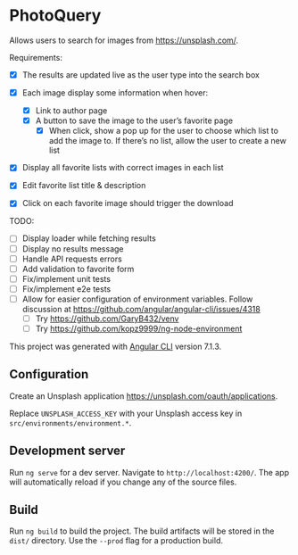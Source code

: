 # PhotoQuery

Allows users to search for images from https://unsplash.com/.

Requirements:

- [x] The results are updated live as the user type into the search box
- [x] Each image display some information when hover:

  - [x] Link to author page
  - [x] A button to save the image to the user’s favorite page
    - [x] When click, show a pop up for the user to choose which list to add the image to. If there’s no list, allow the user to create a new list

- [x] Display all favorite lists with correct images in each list
- [x] Edit favorite list title & description
- [x] Click on each favorite image should trigger the download

TODO:

- [ ] Display loader while fetching results
- [ ] Display no results message
- [ ] Handle API requests errors
- [ ] Add validation to favorite form
- [ ] Fix/implement unit tests
- [ ] Fix/implement e2e tests
- [ ] Allow for easier configuration of environment variables. Follow discussion at https://github.com/angular/angular-cli/issues/4318
  - [ ] Try https://github.com/GaryB432/venv
  - [ ] Try https://github.com/kopz9999/ng-node-environment

This project was generated with [Angular CLI](https://github.com/angular/angular-cli) version 7.1.3.

## Configuration

Create an Unsplash application https://unsplash.com/oauth/applications.

Replace `UNSPLASH_ACCESS_KEY` with your Unsplash access key in `src/environments/environment.*`.

## Development server

Run `ng serve` for a dev server. Navigate to `http://localhost:4200/`. The app will automatically reload if you change any of the source files.

## Build

Run `ng build` to build the project. The build artifacts will be stored in the `dist/` directory. Use the `--prod` flag for a production build.
